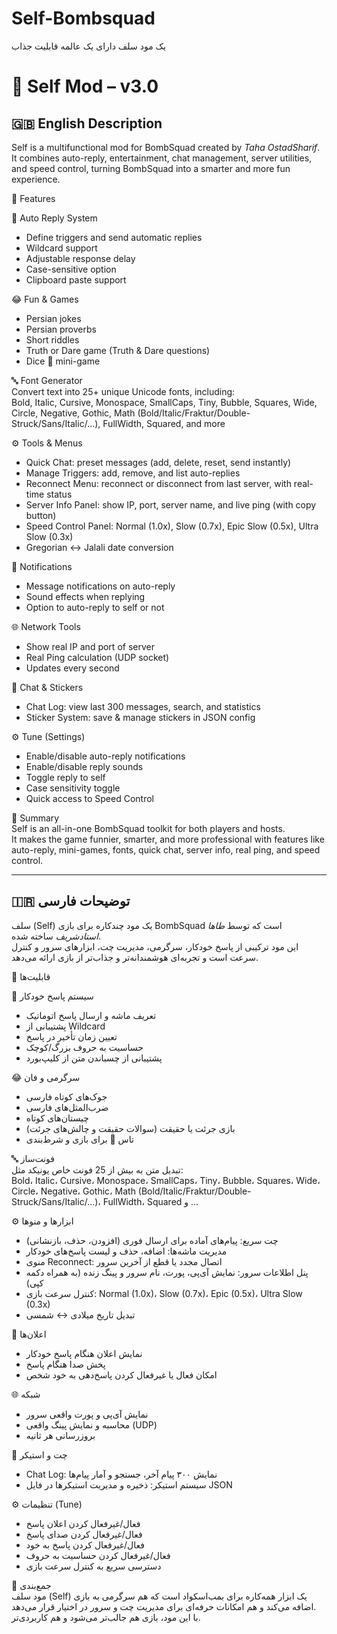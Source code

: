 # Self-Bombsquad
یک مود سلف دارای یک عالمه قابلیت جذاب

# 🎯 Self Mod – v3.0  

## 🇬🇧 English Description  

Self is a multifunctional mod for BombSquad created by *Taha OstadSharif*.  
It combines auto-reply, entertainment, chat management, server utilities, and speed control, turning BombSquad into a smarter and more fun experience.  

🚀 Features  

💬 Auto Reply System  
- Define triggers and send automatic replies  
- Wildcard support  
- Adjustable response delay  
- Case-sensitive option  
- Clipboard paste support  

😂 Fun & Games  
- Persian jokes  
- Persian proverbs  
- Short riddles  
- Truth or Dare game (Truth & Dare questions)  
- Dice 🎲 mini-game  

🔤 Font Generator  
Convert text into 25+ unique Unicode fonts, including:  
Bold, Italic, Cursive, Monospace, SmallCaps, Tiny, Bubble, Squares, Wide, Circle, Negative, Gothic, Math (Bold/Italic/Fraktur/Double-Struck/Sans/Italic/…), FullWidth, Squared, and more  

⚙️ Tools & Menus  
- Quick Chat: preset messages (add, delete, reset, send instantly)  
- Manage Triggers: add, remove, and list auto-replies  
- Reconnect Menu: reconnect or disconnect from last server, with real-time status  
- Server Info Panel: show IP, port, server name, and live ping (with copy button)  
- Speed Control Panel: Normal (1.0x), Slow (0.7x), Epic Slow (0.5x), Ultra Slow (0.3x)  
- Gregorian ↔ Jalali date conversion  

🔔 Notifications  
- Message notifications on auto-reply  
- Sound effects when replying  
- Option to auto-reply to self or not  

🌐 Network Tools  
- Show real IP and port of server  
- Real Ping calculation (UDP socket)  
- Updates every second  

📝 Chat & Stickers  
- Chat Log: view last 300 messages, search, and statistics  
- Sticker System: save & manage stickers in JSON config  

⚙️ Tune (Settings)  
- Enable/disable auto-reply notifications  
- Enable/disable reply sounds  
- Toggle reply to self  
- Case sensitivity toggle  
- Quick access to Speed Control  

📌 Summary  
Self is an all-in-one BombSquad toolkit for both players and hosts.  
It makes the game funnier, smarter, and more professional with features like auto-reply, mini-games, fonts, quick chat, server info, real ping, and speed control.  

---

## 🇮🇷 توضیحات فارسی  

سلف (Self) یک مود چندکاره برای بازی BombSquad است که توسط *طاها استادشریف* ساخته شده.  
این مود ترکیبی از پاسخ خودکار، سرگرمی، مدیریت چت، ابزارهای سرور و کنترل سرعت است و تجربه‌ای هوشمندانه‌تر و جذاب‌تر از بازی ارائه می‌دهد.  

🚀 قابلیت‌ها  

💬 سیستم پاسخ خودکار  
- تعریف ماشه و ارسال پاسخ اتوماتیک  
- پشتیبانی از Wildcard  
- تعیین زمان تأخیر در پاسخ  
- حساسیت به حروف بزرگ/کوچک  
- پشتیبانی از چسباندن متن از کلیپ‌بورد  

😂 سرگرمی و فان  
- جوک‌های کوتاه فارسی  
- ضرب‌المثل‌های فارسی  
- چیستان‌های کوتاه  
- بازی جرئت یا حقیقت (سوالات حقیقت و چالش‌های جرئت)  
- تاس 🎲 برای بازی و شرط‌بندی  

🔤 فونت‌ساز  
تبدیل متن به بیش از 25 فونت خاص یونیکد مثل:  
Bold، Italic، Cursive، Monospace، SmallCaps، Tiny، Bubble، Squares، Wide، Circle، Negative، Gothic، Math (Bold/Italic/Fraktur/Double-Struck/Sans/Italic/…)، FullWidth، Squared و …  

⚙️ ابزارها و منوها  
- چت سریع: پیام‌های آماده برای ارسال فوری (افزودن، حذف، بازنشانی)  
- مدیریت ماشه‌ها: اضافه، حذف و لیست پاسخ‌های خودکار  
- منوی Reconnect: اتصال مجدد یا قطع از آخرین سرور  
- پنل اطلاعات سرور: نمایش آی‌پی، پورت، نام سرور و پینگ زنده (به همراه دکمه کپی)  
- کنترل سرعت بازی: Normal (1.0x)، Slow (0.7x)، Epic (0.5x)، Ultra Slow (0.3x)  
- تبدیل تاریخ میلادی ↔ شمسی  

🔔 اعلان‌ها  
- نمایش اعلان هنگام پاسخ خودکار  
- پخش صدا هنگام پاسخ  
- امکان فعال یا غیرفعال کردن پاسخ‌دهی به خود شخص  

🌐 شبکه  
- نمایش آی‌پی و پورت واقعی سرور  
- محاسبه و نمایش پینگ واقعی (UDP)  
- بروزرسانی هر ثانیه  

📝 چت و استیکر  
- Chat Log: نمایش ۳۰۰ پیام آخر، جستجو و آمار پیام‌ها  
- سیستم استیکر: ذخیره و مدیریت استیکرها در فایل JSON  

⚙️ تنظیمات (Tune)  
- فعال/غیرفعال کردن اعلان پاسخ  
- فعال/غیرفعال کردن صدای پاسخ  
- فعال/غیرفعال کردن پاسخ به خود  
- فعال/غیرفعال کردن حساسیت به حروف  
- دسترسی سریع به کنترل سرعت بازی  

📌 جمع‌بندی  
مود سلف (Self) یک ابزار همه‌کاره برای بمب‌اسکواد است که هم سرگرمی به بازی اضافه می‌کند و هم امکانات حرفه‌ای برای مدیریت چت و سرور در اختیار قرار می‌دهد.  
با این مود، بازی هم جالب‌تر می‌شود و هم کاربردی‌تر.
